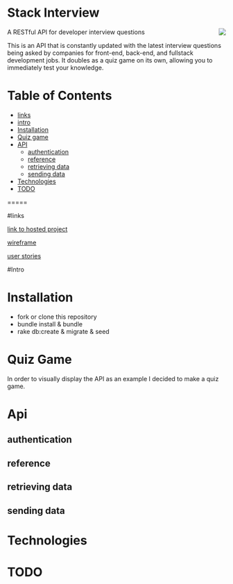 Stack Interview
===============
<img src="http://i.imgur.com/Hm5D13W.png" align="right" margin="5px"> 

A RESTful API for developer interview questions

This is an API that is constantly updated with the latest interview questions being asked by companies for front-end, back-end, and fullstack development jobs. It doubles as a quiz game on its own, allowing you to immediately test your knowledge. 

Table of Contents
=================
- [links](#links)
- [intro](#intro)
- [Installation](#installation)
- [Quiz game](#quiz-game)
- [API](#api)
  * [authentication](#authenticate)
  * [reference](#reference)
  * [retrieving data](#retrieving-data)
  * [sending data](#sending-data)
- [Technologies](#technologies)
- [TODO](#todo)

=====

#links

[link to hosted project](http://agile-temple-9405.herokuapp.com)

[wireframe](http://i.imgur.com/JcBVKwS.png)

[user stories]()

#Intro

# Installation
- fork or clone this repository
- bundle install & bundle 
- rake db:create & migrate & seed 

# Quiz Game
In order to visually display the API as an example I decided to make a quiz game. 

# Api 

## authentication

## reference 

## retrieving data

## sending data 

# Technologies 

# TODO 



